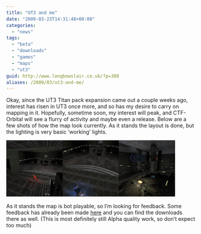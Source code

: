 ```yaml
---
title: "UT3 and me"
date: "2009-03-23T14:31:48+00:00"
categories: 
  - "news"
tags: 
  - "beta"
  - "downloads"
  - "games"
  - "maps"
  - "ut3"
guid: http://www.longbowslair.co.uk/?p=388
aliases: /2009/03/ut3-and-me/
---
```


Okay, since the UT3 Titan pack expansion came out a couple weeks ago, interest has risen in UT3 once more, and so has my desire to carry on mapping in it. Hopefully, sometime soon, my interest will peak, and CTF-Orbital will see a flurry of activity and maybe even a release.
Below are a few shots of how the map look currently. As it stands the layout is done, but the lighting is very basic ‘working’ lights.

[![Red Base 01](images/rbase01-150x150.png "Red Base 01")](/wp-content/uploads/2009/03/rbase01.png)[![Blue Base 01](images/bbase01-150x150.png "Blue Base 01")](/wp-content/uploads/2009/03/bbase01.png)[![center](images/center-150x150.png "center")](/wp-content/uploads/2009/03/center.png)

As it stands the map is bot playable, so I’m looking for feedback. Some feedback has already been made [here](http://forums.beyondunreal.com/showthread.php?t=182976) and you can find the downloads there as well.
(This is most definitely still Alpha quality work, so don’t expect too much)

